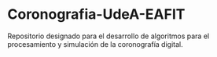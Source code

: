 # Coronografia-UdeA-EAFIT
Repositorio designado para el desarrollo de algoritmos para el procesamiento y simulación de la coronografía digital.

